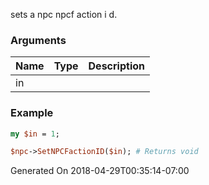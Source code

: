 sets a npc npcf action i d.
### Arguments
**Name**|**Type**|**Description**
:---|:---|:---
in||

### Example

```perl
my $in = 1;

$npc->SetNPCFactionID($in); # Returns void
```


Generated On 2018-04-29T00:35:14-07:00